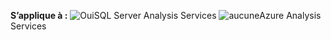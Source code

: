 **S’applique à :** ![Oui](media/yes.png)SQL Server Analysis Services ![aucune](media/no.png)Azure Analysis Services